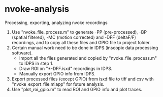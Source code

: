 # nvoke-analysis
Processing, exporting, analyzing nvoke recordings

1. Use "nvoke_file_process.m" to generate -PP (pre-processed), -BP (spatial filtered), -MC (motion corrected) and -DFF (deltaF/F) recordings, and to copy all these files and GPIO file to project folder.
2. Certain manual work need to be done in IDPS (inscopix data processing software).
	- Import all the files generated and copied by "nvoke_file_process.m" to IDPS in step 1.
	- Draw ROI on "*-DFF.isxd" recordings in IDPS.
	- Manually export GPIO info from IDPS.
3. Export processed files (except GPIO) from isxd file to tiff and csv with "nvoke_export_file.mlapp" for future analysis.  
4. Use "plot_roi_gpio.m" to read ROI and GPIO info and plot traces.
